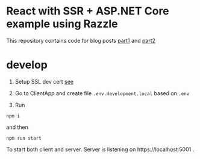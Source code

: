 # React with SSR + ASP.NET Core example using Razzle

This repository contains code for blog posts [part1](https://nede.dev/blog/integrating-react-into-aspnet-core-using-razzle-with-all-the-goodies-like-ssr-routing-code-splitting-and-hmr-part-1) and [part2](https://nede.dev/blog/integrating-react-into-aspnet-core-using-razzle-with-all-the-goodies-like-ssr-routing-code-splitting-and-hmr-part-2)

# develop

1. Setup SSL dev cert [see](https://docs.microsoft.com/en-us/aspnet/core/security/enforcing-ssl?view=aspnetcore-3.1&tabs=visual-studio#trust-the-aspnet-core-https-development-certificate-on-windows-and-macos)

2. Go to ClientApp and create file `.env.development.local` based on `.env`

1. Run 
```
npm i
```

and then

```
npm run start
```
To start both client and server.
Server is listening on https://localhost:5001 .
